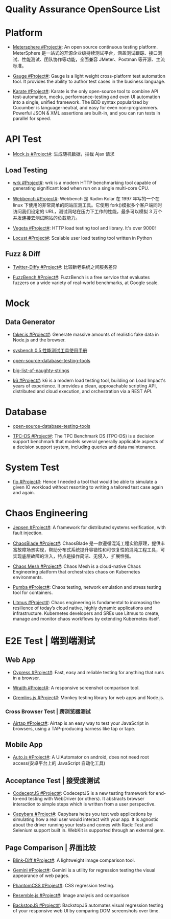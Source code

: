 # Quality Assurance OpenSource List

# Platform

- [Metersphere #Project#](https://github.com/metersphere/metersphere): An open source continuous testing platform. MeterSphere 是一站式的开源企业级持续测试平台，涵盖测试跟踪、接口测试、性能测试、团队协作等功能，全面兼容 JMeter、Postman 等开源、主流标准。

- [Gauge #Project#](https://github.com/getgauge/gauge): Gauge is a light weight cross-platform test automation tool. It provides the ability to author test cases in the business language.

- [Karate #Project#](https://github.com/intuit/karate): Karate is the only open-source tool to combine API test-automation, mocks, performance-testing and even UI automation into a single, unified framework. The BDD syntax popularized by Cucumber is language-neutral, and easy for even non-programmers. Powerful JSON & XML assertions are built-in, and you can run tests in parallel for speed.

# API Test

- [Mock.js #Project#](http://mockjs.com/): 生成随机数据，拦截 Ajax 请求

## Load Testing

- [wrk #Project#](https://github.com/wg/wrk): wrk is a modern HTTP benchmarking tool capable of generating significant load when run on a single multi-core CPU.

- [Webbench #Project#](https://github.com/EZLippi/WebBench): Webbench 是 Radim Kolar 在 1997 年写的一个在 linux 下使用的非常简单的网站压测工具。它使用 fork()模拟多个客户端同时访问我们设定的 URL，测试网站在压力下工作的性能，最多可以模拟 3 万个并发连接去测试网站的负载能力。

- [Vegeta #Project#](https://github.com/tsenart/vegeta): HTTP load testing tool and library. It's over 9000!

- [Locust #Project#](https://github.com/locustio/locust): Scalable user load testing tool written in Python

## Fuzz & Diff

- [Twitter-Diffy #Project#](https://github.com/twitter/diffy): 比较新老系统之间服务差异

- [FuzzBench #Project#](https://github.com/google/fuzzbench): FuzzBench is a free service that evaluates fuzzers on a wide variety of real-world benchmarks, at Google scale.

# Mock

## Data Generator

- [faker.js #Project#](https://github.com/Marak/faker.js): Generate massive amounts of realistic fake data in Node.js and the browser.

- [sysbench 0.5 性能测试工具使用手册](http://blog.csdn.net/clh604/article/details/12108477)

- [open-source-database-testing-tools](http://www.softwaretestingmagazine.com/tools/open-source-database-testing-tools/)

- [big-list-of-naughty-strings](https://github.com/minimaxir/big-list-of-naughty-strings/)

- [k6 #Project#](https://github.com/loadimpact/k6): k6 is a modern load testing tool, building on Load Impact's years of experience. It provides a clean, approachable scripting API, distributed and cloud execution, and orchestration via a REST API.

# Database

- [open-source-database-testing-tools](http://www.softwaretestingmagazine.com/tools/open-source-database-testing-tools/)

- [TPC-DS #Project#](http://www.tpc.org/tpcds/): The TPC Benchmark DS (TPC-DS) is a decision support benchmark that models several generally applicable aspects of a decision support system, including queries and data maintenance.

# System Test

- [fio #Project#](https://github.com/axboe/fio): Hence I needed a tool that would be able to simulate a given IO workload without resorting to writing a tailored test case again and again.

# Chaos Engineering

- [Jepsen #Project#](https://github.com/jepsen-io/jepsen): A framework for distributed systems verification, with fault injection.

- [ChaosBlade #Project#](https://github.com/chaosblade-io): ChaosBlade 是一款遵循混沌工程实验原理，提供丰富故障场景实现，帮助分布式系统提升容错性和可恢复性的混沌工程工具，可实现底层故障的注入，特点是操作简洁、无侵入、扩展性强。

- [Chaos Mesh #Project#](https://github.com/pingcap/chaos-mesh): Chaos Mesh is a cloud-native Chaos Engineering platform that orchestrates chaos on Kubernetes environments.

- [Pumba #Project#](https://github.com/alexei-led/pumba): Chaos testing, network emulation and stress testing tool for containers.

- [Litmus #Project#](https://litmuschaos.io/): Chaos engineering is fundamental to increasing the resilience of today’s cloud native, highly dynamic applications and infrastructure. Kubernetes developers and SREs use Litmus to create, manage and monitor chaos workflows by extending Kubernetes itself.

# E2E Test | 端到端测试

## Web App

- [Cypress #Project#](https://github.com/cypress-io/cypress): Fast, easy and reliable testing for anything that runs in a browser.

- [Wraith #Project#](https://github.com/bbc-news/wraith): A responsive screenshot comparison tool.

- [Gremlins.js #Project#](https://github.com/marmelab/gremlins.js): Monkey testing library for web apps and Node.js.

### Cross Browser Test | 跨浏览器测试

- [Airtap #Project#](https://github.com/airtap/airtap): Airtap is an easy way to test your JavaScript in browsers, using a TAP-producing harness like tap or tape.

## Mobile App

- [Auto.js #Project#](https://github.com/hyb1996/Auto.js): A UiAutomator on android, does not need root access(安卓平台上的 JavaScript 自动化工具)

## Acceptance Test | 接受度测试

- [CodeceptJS #Project#](https://github.com/codeception/codeceptjs/): CodeceptJS is a new testing framework for end-to-end testing with WebDriver (or others). It abstracts browser interaction to simple steps which is written from a user perspective.

- [Capybara #Project#](https://github.com/teamcapybara/capybara): Capybara helps you test web applications by simulating how a real user would interact with your app. It is agnostic about the driver running your tests and comes with Rack::Test and Selenium support built in. WebKit is supported through an external gem.

## Page Comparison | 界面比较

- [Blink-Diff #Project#](https://github.com/yahoo/blink-diff): A lightweight image comparison tool.

- [Gemini #Project#](https://github.com/gemini-testing/gemini): Gemini is a utility for regression testing the visual appearance of web pages.

- [PhantomCSS #Project#](https://github.com/Huddle/PhantomCSS): CSS regression testing.

- [Resemble.js #Project#](https://github.com/rsmbl/Resemble.js): Image analysis and comparison

- [BackstopJS #Project#](https://github.com/garris/BackstopJS): BackstopJS automates visual regression testing of your responsive web UI by comparing DOM screenshots over time.
